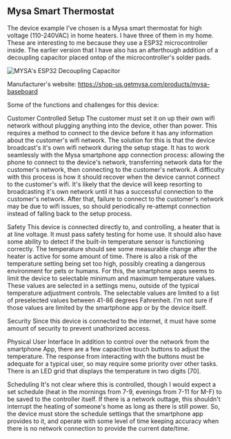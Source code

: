 ## Mysa Smart Thermostat

The device example I've chosen is a Mysa smart thermostat for high voltage (110-240VAC) in home heaters. I have three of them in my home. These are interesting to me because they use a ESP32 microcontroller inside. The earlier version that I have also has an afterthough addition of a decoupling capacitor placed ontop of the microcontroller's solder pads.

![MYSA's ESP32 Decoupling Capacitor](../assets/mysa_esp32.jpg)

Manufacturer's website: https://shop-us.getmysa.com/products/mysa-baseboard

Some of the functions and challenges for this device:

Customer Controlled Setup
The customer must set it on up their own wifi network without plugging anything into the device, other than power. This requires a method to connect to the device before it has any information about the customer's wifi network. The solution for this is that the device broadcast's it's own wifi network during the setup stage. It has to work seamlessly with the Mysa smartphone app connection process: allowing the phone to connect to the device's network, transferring network data for the customer's network, then connecting to the customer's network. A difficulty with this process is how it should recover when the device cannot connect to the customer's wifi. It's likely that the device will keep resorting to broadcasting it's own network until it has a successful connection to the customer's network. After that, failure to connect to the customer's network may be due to wifi issues, so should periodically re-attempt connection instead of falling back to the setup process.

Safety
This device is connected directly to, and controlling, a heater that is at line voltage. It must pass safety testing for home use. It should also have some ability to detect if the built-in temperature sensor is functioning correctly. The temperature should see some measurable change after the heater is active for some amount of time. There is also a risk of the temperature setting being set too high, possibly creating a dangerous environment for pets or humans. For this, the smartphone apps seems to limit the device to selectable minimum and maximum temperature values. These values are selected in a settings menu, outside of the typical temperature adjustment controls. The selectable values are limited to a list of preselected values between 41-86 degrees Fahrenheit. I'm not sure if those values are limited by the smartphone app or by the device itself.

Security
Since this device is connected to the internet, it must have some amount of security to prevent unathorized access. 

Physical User Interface
In addition to control over the network from the smartphone App, there are a few capacitive touch buttons to adjust the temperature. The response from interacting with the buttons must be adequate for a typical user, so may require some priority over other tasks. There is an LED grid that displays the temperature in two digits [70]. 

Scheduling
It's not clear where this is controlled, though I would expect a set schedule (heat in the mornings from 7-9, evenings from 7-11 for M-F) to be saved to the controller itself. If there is a network outtage, this shouldn't interrupt the heating of someone's home as long as there is still power. So, the device must store the schedule settings that the smartphone app provides to it, and operate with some level of time keeping accuracy when there is no network connection to provide the current date/time.
